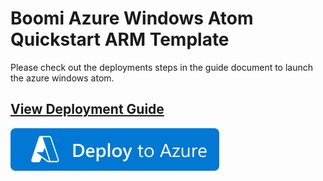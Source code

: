 # Boomi Azure Windows Atom Quickstart ARM Template
Please check out the deployments steps in the guide document to launch the azure windows atom.

## [View Deployment Guide](https://docs.google.com/viewer?url=https://github.com/OfficialBoomi/azure-windows-atom-quickstart/files/9095737/Azure.Windows.Atom.Quickstart.-.Deployment.Guide.pdf)

 
 [![Deploy To Azure](https://raw.githubusercontent.com/Azure/azure-quickstart-templates/master/1-CONTRIBUTION-GUIDE/images/deploytoazure.svg?sanitize=true)](https://portal.azure.com/#create/Microsoft.Template/uri/https%3A%2F%2Fraw.githubusercontent.com%2Fmanasa-nm%2Fazure-atom-quickstart%2Fazure-image-fix%2FmainTemplate.json/createUIDefinitionUri/https%3A%2F%2Fraw.githubusercontent.com%2Fmanasa-nm%2Fazure-atom-quickstart%2Fazure-image-fix%2FcreateUiDefinition.json)
